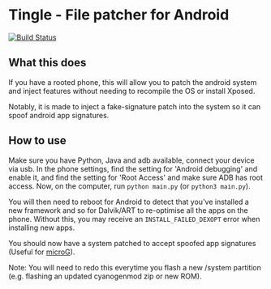# Tingle - File patcher for Android
[![Build Status](https://travis-ci.org/ale5000-git/tingle.svg?branch=master)](https://travis-ci.org/ale5000-git/tingle)

## What this does
If you have a rooted phone, this will allow you to patch the android system and inject features without needing to recompile the OS or install Xposed.

Notably, it is made to inject a fake-signature patch into the system so it can spoof android app signatures.

## How to use
Make sure you have Python, Java and adb available, connect your device via usb. In the phone settings, find the setting for 'Android debugging' and enable it, and find the setting for 'Root Access' and make sure ADB has root access. Now, on the computer, run `python main.py` (or `python3 main.py`).

You will then need to reboot for Android to detect that you've installed a new framework and so for Dalvik/ART to re-optimise all the apps on the phone. Without this, you may receive an `INSTALL_FAILED_DEXOPT` error when installing new apps.

You should now have a system patched to accept spoofed app signatures (Useful for [microG](https://github.com/microg/android_packages_apps_GmsCore)).

Note: You will need to redo this everytime you flash a new /system partition (e.g. flashing an updated cyanogenmod zip or new ROM).
